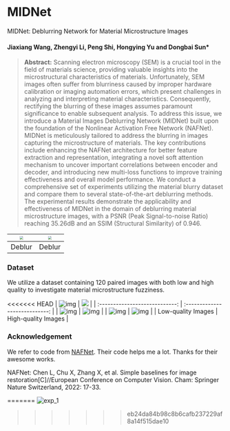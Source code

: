 # MIDNet
MIDNet: Deblurring Network for Material Microstructure Images

#### **Jiaxiang** Wang, Zhengyi Li, Peng Shi, Hongying Yu and Dongbai Sun*

> **Abstract:** Scanning electron microscopy (SEM) is a crucial tool in the field of materials science, providing valuable insights into the microstructural characteristics of materials. Unfortunately, SEM images often suffer from blurriness caused by improper hardware calibration or imaging automation errors, which present challenges in analyzing and interpreting material characteristics. Consequently, rectifying the blurring of these images assumes paramount significance to enable subsequent analysis. To address this issue, we introduce a Material Images Deblurring Network (MIDNet) built upon the foundation of the Nonlinear Activation Free Network (NAFNet). MIDNet is meticulously tailored to address the blurring in images capturing the microstructure of materials. The key contributions include enhancing the NAFNet architecture for better feature extraction and representation, integrating a novel soft attention mechanism to uncover important correlations between encoder and decoder, and introducing new multi-loss functions to improve training effectiveness and overall model performance. We conduct a comprehensive set of experiments utilizing the material blurry dataset and compare them to several state-of-the-art deblurring methods. The experimental results demonstrate the applicability and effectiveness of MIDNet in the domain of deblurring material microstructure images, with a PSNR (Peak Signal-to-noise Ratio) reaching 35.26dB and an SSIM (Structural Similarity) of 0.946. 



| <img src="./figures/5-1.gif" style="zoom:50%;" /> | <img src="./figures//one.gif" style="zoom:50%;" /> |
| :-----------------------------------------------: | :------------------------------------------------: |
|                      Deblur                       |                       Deblur                       |

### Dataset

We utilize a dataset containing 120 paired images with both low and high quality to investigate material microstructure fuzziness.

<<<<<<< HEAD
| ![img](README.assets/wps4.png) |  ![](README.assets/wps5.png)   |
| :----------------------------: | :----------------------------: |
| ![img](README.assets/wps6.png) | ![img](README.assets/wps7.png) |
| ![img](README.assets/wps8.png) | ![img](README.assets/wps9.png) |
|       Low-quality Images       |      High-quality Images       |



### Acknowledgement

We refer to code from [NAFNet](https://github.com/megvii-research/NAFNet). Their code helps me a lot. Thanks for their awesome works. 

NAFNet:   Chen L, Chu X, Zhang X, et al. Simple baselines for image restoration[C]//European Conference on Computer Vision. Cham: Springer Nature Switzerland, 2022: 17-33.

=======
![exp_1](figures/5-1.gif)
>>>>>>> eb24da84b98c8b6cafb237229af8a14f515dae10

